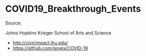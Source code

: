 # COVID19_Breakthrough_Events

Source: 

Johns Hopkins Krieger School of Arts and Science
* http://civicimpact.jhu.edu/
* https://github.com/govex/COVID-19
